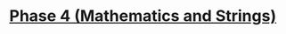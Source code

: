 # [Phase 4 (Mathematics and Strings)](https://github.com/cs-MohamedAyman/Problem-Solving-Training/blob/master/level-1/leetcode/mathematics-strings.md)
